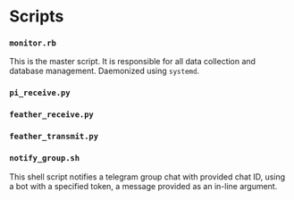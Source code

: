 # Scripts
### `monitor.rb`
This is the master script. It is responsible for all data collection and database management. Daemonized  using 
`systemd`.
  
### `pi_receive.py`
  
### `feather_receive.py`

### `feather_transmit.py`

### `notify_group.sh`
This shell script notifies a telegram group chat with provided chat ID, using a bot with a specified token, a message provided as an in-line argument.